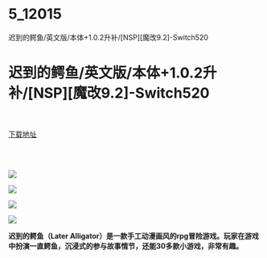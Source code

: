 # 5_12015
迟到的鳄鱼/英文版/本体+1.0.2升补/[NSP][魔改9.2]-Switch520
# 迟到的鳄鱼/英文版/本体+1.0.2升补/[NSP][魔改9.2]-Switch520
 <br/></br>
[下载地址](https://www.switch520.cc/article/12015 "下载地址")
<br/></br>

<p>&nbsp;</p>
<p><img src="https://www.switch520.cc/muke_img/upload_art_editor_20210326-1_62ed0efc51249739aad7b8bb043ff23d.jpg"></p>
<p><img src="https://www.switch520.cc/muke_img/upload_art_editor_20210326-1_2a675692731ebd944110d9d613c96395.jpg"></p>
<p><img src="https://www.switch520.cc/muke_img/upload_art_editor_20210326-1_49b67252564b520f23ac73fa02759da6.jpg"></p>
<p><img src="https://www.switch520.cc/muke_img/upload_art_editor_20210326-1_866686d1bcb8a6b77cd8d333409edf20.jpg"></p>
<p><strong> 迟到的鳄鱼（Later Alligator）是一款手工动漫画风的rpg冒险游戏。玩家在游戏中扮演一直鳄鱼，沉浸式的参与故事情节，还能30多款小游戏，非常有趣。</strong></p>
<p>&nbsp;</p>
